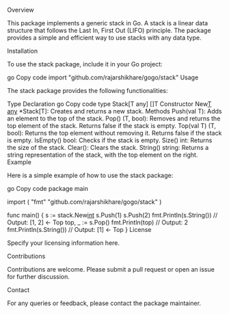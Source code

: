 Overview

This package implements a generic stack in Go. A stack is a linear data structure that follows the Last In, First Out (LIFO) principle. The package provides a simple and efficient way to use stacks with any data type.

Installation

To use the stack package, include it in your Go project:

go
Copy code
import "github.com/rajarshikhare/gogo/stack"
Usage

The stack package provides the following functionalities:

Type Declaration
go
Copy code
type Stack[T any] []T
Constructor
New[T any]() *Stack[T]: Creates and returns a new stack.
Methods
Push(val T): Adds an element to the top of the stack.
Pop() (T, bool): Removes and returns the top element of the stack. Returns false if the stack is empty.
Top(val T) (T, bool): Returns the top element without removing it. Returns false if the stack is empty.
IsEmpty() bool: Checks if the stack is empty.
Size() int: Returns the size of the stack.
Clear(): Clears the stack.
String() string: Returns a string representation of the stack, with the top element on the right.
Example

Here is a simple example of how to use the stack package:

go
Copy code
package main

import (
	"fmt"
	"github.com/rajarshikhare/gogo/stack"
)

func main() {
	s := stack.New[int]()
	s.Push(1)
	s.Push(2)
	fmt.Println(s.String()) // Output: [1, 2] <- Top
	top, _ := s.Pop()
	fmt.Println(top)        // Output: 2
	fmt.Println(s.String()) // Output: [1] <- Top
}
License

Specify your licensing information here.

Contributions

Contributions are welcome. Please submit a pull request or open an issue for further discussion.

Contact

For any queries or feedback, please contact the package maintainer.